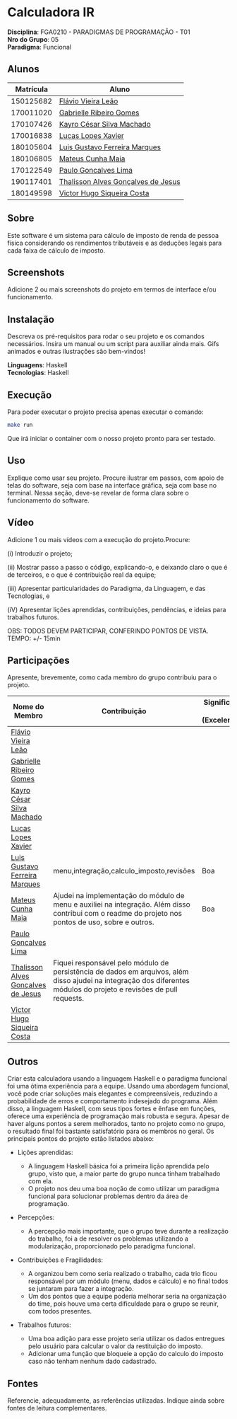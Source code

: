 # Calculadora IR

**Disciplina**: FGA0210 - PARADIGMAS DE PROGRAMAÇÃO - T01 <br>
**Nro do Grupo**: 05<br>
**Paradigma**: Funcional<br>

## Alunos

| Matrícula | Aluno                                                                    |
| --------- | ------------------------------------------------------------------------ |
| 150125682 | [Flávio Vieira Leão](https://github.com/flaviovl)                        |
| 170011020 | [Gabrielle Ribeiro Gomes](https://github.com/Gabrielle-Ribeiro)          |
| 170107426 | [Kayro César Silva Machado](https://github.com/kayrocesar)               |
| 170016838 | [Lucas Lopes Xavier](https://github.com/lucaslop)                        |
| 180105604 | [Luis Gustavo Ferreira Marques](https://github.com/luisgfmarques)        |
| 180106805 | [Mateus Cunha Maia](https://github.com/mateusmaiamaia)                   |
| 170122549 | [Paulo Goncalves Lima](https://github.com/PauloGoncalvesLima)            |
| 190117401 | [Thalisson Alves Gonçalves de Jesus](https://github.com/Thalisson-Alves) |
| 180149598 | [Victor Hugo Siqueira Costa](https://github.com/8ifq3)                   |

## Sobre

Este software é um sistema para cálculo de imposto de renda de
pessoa física considerando os rendimentos tributáveis e as deduções legais para cada faixa de cálculo de imposto.

## Screenshots

Adicione 2 ou mais screenshots do projeto em termos de interface e/ou funcionamento.

## Instalação

Descreva os pré-requisitos para rodar o seu projeto e os comandos necessários.
Insira um manual ou um script para auxiliar ainda mais.
Gifs animados e outras ilustrações são bem-vindos!

**Linguagens**: Haskell<br>
**Tecnologias**: Haskell<br>

## Execução

Para poder executar o projeto precisa apenas executar o comando:

```bash
make run
```

Que irá iniciar o container com o nosso projeto pronto para ser testado.

## Uso

Explique como usar seu projeto.
Procure ilustrar em passos, com apoio de telas do software, seja com base na interface gráfica, seja com base no terminal.
Nessa seção, deve-se revelar de forma clara sobre o funcionamento do software.

## Vídeo

Adicione 1 ou mais vídeos com a execução do projeto.Procure:

(i) Introduzir o projeto;

(ii) Mostrar passo a passo o código, explicando-o, e deixando claro o que é de terceiros, e o que é contribuição real da equipe;

(iii) Apresentar particularidades do Paradigma, da Linguagem, e das Tecnologias, e

(iV) Apresentar lições aprendidas, contribuições, pendências, e ideias para trabalhos futuros.

OBS: TODOS DEVEM PARTICIPAR, CONFERINDO PONTOS DE VISTA.
TEMPO: +/- 15min

## Participações

Apresente, brevemente, como cada membro do grupo contribuiu para o projeto.

| Nome do Membro                                                           | Contribuição                                                                                                                                        | Significância da Contribuição para o Projeto (Excelente/Boa/Regular/Ruim/Nula) |
| ------------------------------------------------------------------------ | --------------------------------------------------------------------------------------------------------------------------------------------------- | ------------------------------------------------------------------------------ |
| [Flávio Vieira Leão](https://github.com/flaviovl)                        |                                                                                                                                                     |                                                                                |
| [Gabrielle Ribeiro Gomes](https://github.com/Gabrielle-Ribeiro)          |                                                                                                                                                     |                                                                                |
| [Kayro César Silva Machado](https://github.com/kayrocesar)               |                                                                                                                                                     |                                                                                |
| [Lucas Lopes Xavier](https://github.com/lucaslop)                        |                                                                                                                                                     |                                                                                |
| [Luis Gustavo Ferreira Marques](https://github.com/luisgfmarques)        | menu,integração,calculo_imposto,revisões                                                                                                            | Boa                                                                            |
| [Mateus Cunha Maia](https://github.com/mateusmaiamaia)                   | Ajudei na implementação do módulo de menu e auxiliei na integração. Além disso contribui com o readme do projeto nos pontos de uso, sobre e outros. | Boa                                                                            |
| [Paulo Goncalves Lima](https://github.com/PauloGoncalvesLima)            |                                                                                                                                                     |                                                                                |
| [Thalisson Alves Gonçalves de Jesus](https://github.com/Thalisson-Alves) | Fiquei responsável pelo módulo de persistência de dados em arquivos, além disso ajudei na integração dos diferentes módulos do projeto e revisões de pull requests. |                                                                                |
| [Victor Hugo Siqueira Costa](https://github.com/8ifq3)                   |                                                                                                                                                     |                                                                                |

## Outros

Criar esta calculadora usando a linguagem Haskell e o paradigma funcional foi uma ótima experiência para a equipe. Usando uma abordagem funcional, você pode criar soluções mais elegantes e compreensíveis, reduzindo a probabilidade de erros e comportamento indesejado do programa. Além disso, a linguagem Haskell, com seus tipos fortes e ênfase em funções, oferece uma experiência de programação mais robusta e segura. Apesar de haver alguns pontos a serem melhorados, tanto no projeto como no grupo, o resultado final foi bastante satisfatório para os membros no geral. Os principais pontos do projeto estão listados abaixo:

-   Lições aprendidas:
    -   A linguagem Haskell básica foi a primeira lição aprendida pelo grupo, visto que, a maior parte do grupo nunca tinham trabalhado com ela.
    -   O projeto nos deu uma boa noção de como utilizar um paradigma funcional para solucionar problemas dentro da área de programação.
-   Percepções:

    -   A percepção mais importante, que o grupo teve durante a realização do trabalho, foi a de resolver os problemas utilizando a modularização, proporcionado pelo paradigma funcional.

-   Contribuições e Fragilidades:
    -   A organizou bem como seria realizado o trabalho, cada trio ficou responsável por um módulo (menu, dados e cálculo) e no final todos se juntaram para fazer a integração.
    -   Um dos pontos que a equipe poderia melhorar seria na organização do time, pois houve uma certa dificuldade para o grupo se reunir, com todos presentes.
-   Trabalhos futuros:
    -   Uma boa adição para esse projeto seria utilizar os dados entregues pelo usuário para calcular o valor da restituição do imposto.
    -   Adicionar uma função que bloqueie a opção do calculo do imposto caso não tenham nenhum dado cadastrado.

## Fontes

Referencie, adequadamente, as referências utilizadas.
Indique ainda sobre fontes de leitura complementares.
